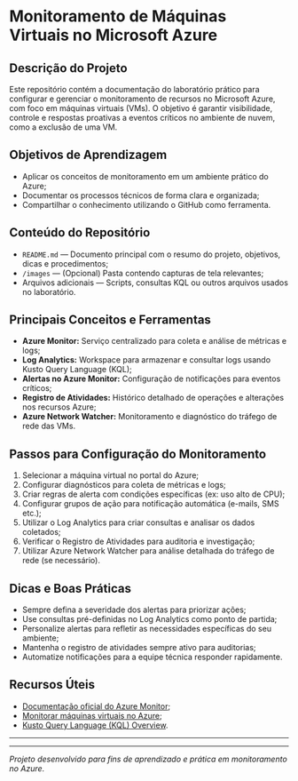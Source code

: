 # Monitoramento de Máquinas Virtuais no Microsoft Azure

## Descrição do Projeto

Este repositório contém a documentação do laboratório prático para configurar e gerenciar o monitoramento de recursos no Microsoft Azure, com foco em máquinas virtuais (VMs). O objetivo é garantir visibilidade, controle e respostas proativas a eventos críticos no ambiente de nuvem, como a exclusão de uma VM.

## Objetivos de Aprendizagem

- Aplicar os conceitos de monitoramento em um ambiente prático do Azure;  
- Documentar os processos técnicos de forma clara e organizada;  
- Compartilhar o conhecimento utilizando o GitHub como ferramenta.

## Conteúdo do Repositório

- `README.md` — Documento principal com o resumo do projeto, objetivos, dicas e procedimentos;  
- `/images` — (Opcional) Pasta contendo capturas de tela relevantes;  
- Arquivos adicionais — Scripts, consultas KQL ou outros arquivos usados no laboratório.

## Principais Conceitos e Ferramentas

- **Azure Monitor:** Serviço centralizado para coleta e análise de métricas e logs;  
- **Log Analytics:** Workspace para armazenar e consultar logs usando Kusto Query Language (KQL);  
- **Alertas no Azure Monitor:** Configuração de notificações para eventos críticos;  
- **Registro de Atividades:** Histórico detalhado de operações e alterações nos recursos Azure;  
- **Azure Network Watcher:** Monitoramento e diagnóstico do tráfego de rede das VMs.

## Passos para Configuração do Monitoramento

1. Selecionar a máquina virtual no portal do Azure;  
2. Configurar diagnósticos para coleta de métricas e logs;  
3. Criar regras de alerta com condições específicas (ex: uso alto de CPU);  
4. Configurar grupos de ação para notificação automática (e-mails, SMS etc.);  
5. Utilizar o Log Analytics para criar consultas e analisar os dados coletados;  
6. Verificar o Registro de Atividades para auditoria e investigação;  
7. Utilizar Azure Network Watcher para análise detalhada do tráfego de rede (se necessário).

## Dicas e Boas Práticas

- Sempre defina a severidade dos alertas para priorizar ações;  
- Use consultas pré-definidas no Log Analytics como ponto de partida;  
- Personalize alertas para refletir as necessidades específicas do seu ambiente;  
- Mantenha o registro de atividades sempre ativo para auditorias;  
- Automatize notificações para a equipe técnica responder rapidamente.

## Recursos Úteis

- [Documentação oficial do Azure Monitor](https://learn.microsoft.com/azure/azure-monitor/);  
- [Monitorar máquinas virtuais no Azure](https://learn.microsoft.com/azure/virtual-machines/monitor-virtual-machine);  
- [Kusto Query Language (KQL) Overview](https://learn.microsoft.com/azure/data-explorer/kusto/query/).

---

---

*Projeto desenvolvido para fins de aprendizado e prática em monitoramento no Azure.*



